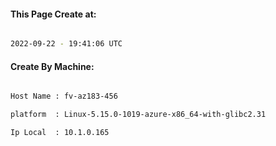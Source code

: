 
   
#### This Page Create at:

```bash

2022-09-22 - 19:41:06 UTC

```

#### Create By Machine:

```bash

Host Name : fv-az183-456

platform  : Linux-5.15.0-1019-azure-x86_64-with-glibc2.31

Ip Local  : 10.1.0.165

```

